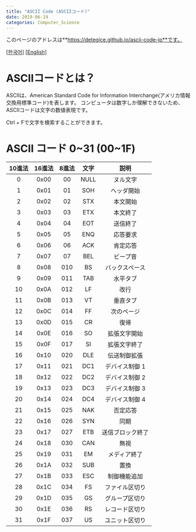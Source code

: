 ```yaml
---
title: "ASCII Code (ASCIIコード)"
date: 2019-06-19
categories: Computer_Science
---
```


このページのアドレスは**https://detegice.github.io/ascii-code-jp**です。

[[한국어]](https://detegice.github.io/ascii-code-kr/) [[English]](https://detegice.github.io/ascii-code/)

# ASCIIコードとは？

ASCIIは、American Standard Code for Information Interchange(アメリカ情報交換用標準コード)を表します。
コンピュータは数字しか理解できないため、ASCIIコードは文字の数値表現です。

Ctrl + Fで文字を検索することができます。

# ASCII コード 0&#126;31 (00&#126;1F)

| 10進法 | 16進法 | 8進法 | 文字 | 説明 |
|:---:|:---:|:---:|:---:|:---:|
| 0 | 0x00 | 00 | NULL | ヌル文字 |
| 1 | 0x01 | 01 | SOH | ヘッダ開始 |
| 2 | 0x02 | 02 | STX | 本文開始 |
| 3 | 0x03 | 03 | ETX | 本文終了 |
| 4 | 0x04 | 04 | EOT | 送信終了 |
| 5 | 0x05 | 05 | ENQ | 応答要求 |
| 6 | 0x06 | 06 | ACK | 肯定応答 |
| 7 | 0x07 | 07 | BEL | ビープ音 |
| 8 | 0x08 | 010 | BS | バックスペース |
| 9 | 0x09 | 011 | TAB | 水平タブ |
| 10 | 0x0A | 012 | LF | 改行 |
| 11 | 0x0B | 013 | VT | 垂直タブ |
| 12 | 0x0C | 014 | FF | 次のページ |
| 13 | 0x0D | 015 | CR | 復帰 |
| 14 | 0x0E | 016 | SO | 拡張文字開始 |
| 15 | 0x0F | 017 | SI | 拡張文字終了 |
| 16 | 0x10 | 020 | DLE | 伝送制御拡張 |
| 17 | 0x11 | 021 | DC1 | デバイス制御 1 |
| 18 | 0x12 | 022 | DC2 | デバイス制御 2 |
| 19 | 0x13 | 023 | DC3 | デバイス制御 3 |
| 20 | 0x14 | 024 | DC4 | デバイス制御 4 |
| 21 | 0x15 | 025 | NAK | 否定応答 |
| 22 | 0x16 | 026 | SYN | 同期 |
| 23 | 0x17 | 027 | ETB | 送信ブロック終了 |
| 24 | 0x18 | 030 | CAN | 無視 |
| 25 | 0x19 | 031 | EM | メディア終了 |
| 26 | 0x1A | 032 | SUB | 置換 |
| 27 | 0x1B | 033 | ESC | 制御機能追加 |
| 28 | 0x1C | 034 | FS | ファイル区切り |
| 29 | 0x1D | 035 | GS | グループ区切り |
| 30 | 0x1E | 036 | RS | レコード区切り |
| 31 | 0x1F | 037 | US | ユニット区切り |
